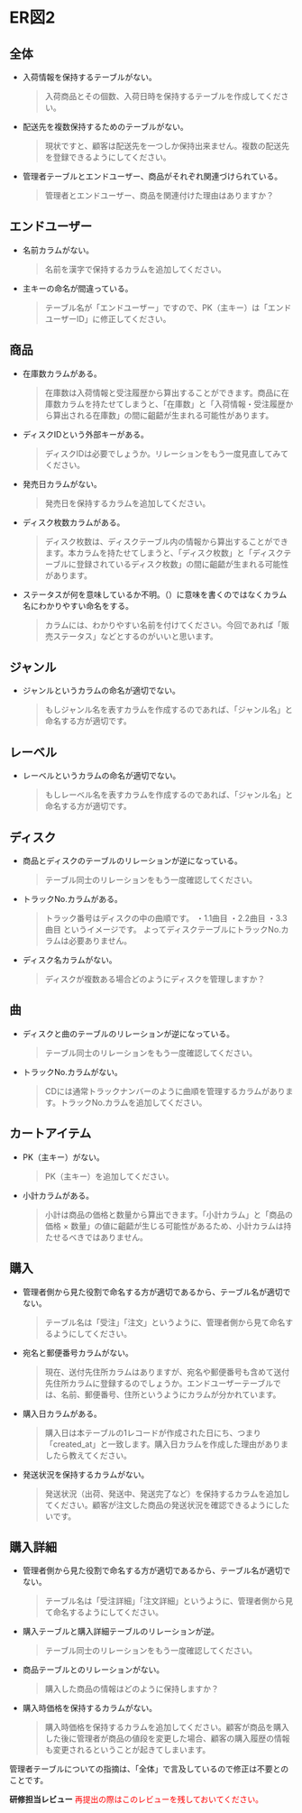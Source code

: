 # ER図2
## 全体
- 入荷情報を保持するテーブルがない。
  > 入荷商品とその個数、入荷日時を保持するテーブルを作成してください。

- 配送先を複数保持するためのテーブルがない。
  > 現状ですと、顧客は配送先を一つしか保持出来ません。複数の配送先を登録できるようにしてください。

- 管理者テーブルとエンドユーザー、商品がそれぞれ関連づけられている。
  > 管理者とエンドユーザー、商品を関連付けた理由はありますか？


## エンドユーザー
- 名前カラムがない。
  > 名前を漢字で保持するカラムを追加してください。

- 主キーの命名が間違っている。
  > テーブル名が「エンドユーザー」ですので、PK（主キー）は「エンドユーザーID」に修正してください。

## 商品
- 在庫数カラムがある。
  > 在庫数は入荷情報と受注履歴から算出することができます。商品に在庫数カラムを持たせてしまうと、「在庫数」と「入荷情報・受注履歴から算出される在庫数」の間に齟齬が生まれる可能性があります。

- ディスクIDという外部キーがある。
  > ディスクIDは必要でしょうか。リレーションをもう一度見直してみてください。

- 発売日カラムがない。
  > 発売日を保持するカラムを追加してください。

- ディスク枚数カラムがある。
  > ディスク枚数は、ディスクテーブル内の情報から算出することができます。本カラムを持たせてしまうと、「ディスク枚数」と「ディスクテーブルに登録されているディスク枚数」の間に齟齬が生まれる可能性があります。

- ステータスが何を意味しているか不明。（）に意味を書くのではなくカラム名にわかりやすい命名をする。
  > カラムには、わかりやすい名前を付けてください。今回であれば「販売ステータス」などとするのがいいと思います。

## ジャンル
- ジャンルというカラムの命名が適切でない。
  > もしジャンル名を表すカラムを作成するのであれば、「ジャンル名」と命名する方が適切です。

## レーベル
- レーベルというカラムの命名が適切でない。
  > もしレーベル名を表すカラムを作成するのであれば、「ジャンル名」と命名する方が適切です。

## ディスク
- 商品とディスクのテーブルのリレーションが逆になっている。
  > テーブル同士のリレーションをもう一度確認してください。

- トラックNo.カラムがある。
  > トラック番号はディスクの中の曲順です。
  > ・1.1曲目
  > ・2.2曲目
  > ・3.3曲目
  > というイメージです。
  > よってディスクテーブルにトラックNo.カラムは必要ありません。

- ディスク名カラムがない。
  > ディスクが複数ある場合どのようにディスクを管理しますか？

## 曲
- ディスクと曲のテーブルのリレーションが逆になっている。
  > テーブル同士のリレーションをもう一度確認してください。

- トラックNo.カラムがない。
  > CDには通常トラックナンバーのように曲順を管理するカラムがあります。トラックNo.カラムを追加してください。

## カートアイテム
- PK（主キー）がない。
  > PK（主キー）を追加してください。

- 小計カラムがある。
  > 小計は商品の価格と数量から算出できます。「小計カラム」と「商品の価格 × 数量」の値に齟齬が生じる可能性があるため、小計カラムは持たせるべきではありません。

## 購入
- 管理者側から見た役割で命名する方が適切であるから、テーブル名が適切でない。
  > テーブル名は「受注」「注文」というように、管理者側から見て命名するようにしてください。

- 宛名と郵便番号カラムがない。
  > 現在、送付先住所カラムはありますが、宛名や郵便番号も含めて送付先住所カラムに登録するのでしょうか。エンドユーザーテーブルでは、名前、郵便番号、住所というようにカラムが分かれています。

- 購入日カラムがある。
  > 購入日は本テーブルの1レコードが作成された日にち、つまり「created_at」と一致します。購入日カラムを作成した理由がありましたら教えてください。

- 発送状況を保持するカラムがない。
  > 発送状況（出荷、発送中、発送完了など）を保持するカラムを追加してください。顧客が注文した商品の発送状況を確認できるようにしたいです。

## 購入詳細
- 管理者側から見た役割で命名する方が適切であるから、テーブル名が適切でない。
  > テーブル名は「受注詳細」「注文詳細」というように、管理者側から見て命名するようにしてください。

- 購入テーブルと購入詳細テーブルのリレーションが逆。
  > テーブル同士のリレーションをもう一度確認してください。

- 商品テーブルとのリレーションがない。
  > 購入した商品の情報はどのように保持しますか？

- 購入時価格を保持するカラムがない。
  > 購入時価格を保持するカラムを追加してください。顧客が商品を購入した後に管理者が商品の値段を変更した場合、顧客の購入履歴の情報も変更されるということが起きてしまいます。

管理者テーブルについての指摘は、「全体」で言及しているので修正は不要とのことです。


**研修担当レビュー**
<font color="Red">再提出の際はこのレビューを残しておいてください。</font>

